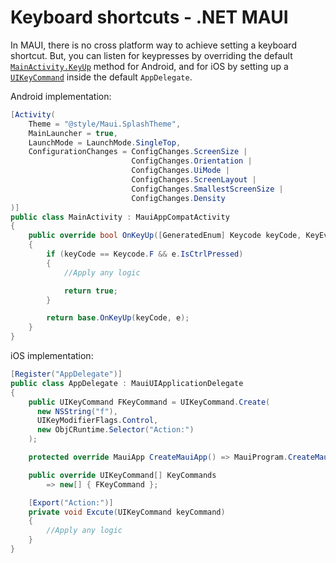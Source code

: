 # Keyboard shortcuts - .NET MAUI

In MAUI, there is no cross platform way to achieve setting a keyboard shortcut. But, you can listen for keypresses by overriding the default [`MainActivity.KeyUp`](https://learn.microsoft.com/en-us/dotnet/api/android.app.activity.onkeyup) method for Android, and for iOS by setting up a [`UIKeyCommand`](https://learn.microsoft.com/es-es/dotnet/api/uikit.uikeycommand) inside the default `AppDelegate`.

Android implementation:

```csharp
[Activity(
    Theme = "@style/Maui.SplashTheme", 
    MainLauncher = true, 
    LaunchMode = LaunchMode.SingleTop, 
    ConfigurationChanges = ConfigChanges.ScreenSize | 
                           ConfigChanges.Orientation | 
                           ConfigChanges.UiMode | 
                           ConfigChanges.ScreenLayout | 
                           ConfigChanges.SmallestScreenSize | 
                           ConfigChanges.Density
)]
public class MainActivity : MauiAppCompatActivity
{
    public override bool OnKeyUp([GeneratedEnum] Keycode keyCode, KeyEvent? e)
    {
        if (keyCode == Keycode.F && e.IsCtrlPressed)
        {
            //Apply any logic

            return true;
        }

        return base.OnKeyUp(keyCode, e);
    }
}
```

iOS implementation:

```csharp
[Register("AppDelegate")]
public class AppDelegate : MauiUIApplicationDelegate
{
    public UIKeyCommand FKeyCommand = UIKeyCommand.Create(
      new NSString("f"), 
      UIKeyModifierFlags.Control, 
      new ObjCRuntime.Selector("Action:")
    );

    protected override MauiApp CreateMauiApp() => MauiProgram.CreateMauiApp();

    public override UIKeyCommand[] KeyCommands
        => new[] { FKeyCommand };

    [Export("Action:")]
    private void Excute(UIKeyCommand keyCommand)
    {
        //Apply any logic
    }
}
```
